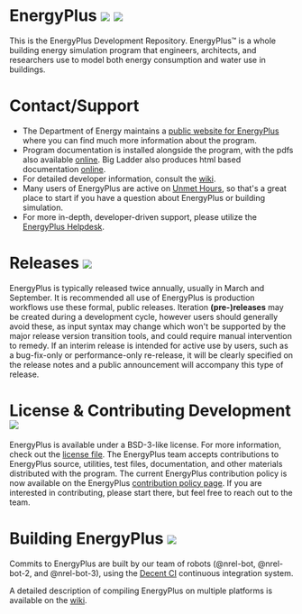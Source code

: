 EnergyPlus [![](https://img.shields.io/badge/docs-pdf-FF7300.svg)](https://energyplus.net/documentation) [![](https://img.shields.io/badge/docs-html-FF7300.svg)](http://bigladdersoftware.com/epx/docs/)
===================

This is the EnergyPlus Development Repository.  EnergyPlus™ is a whole building energy simulation program that engineers, architects, and researchers use to model both energy consumption and water use in buildings.

# Contact/Support

 - The Department of Energy maintains a [public website for EnergyPlus](https://energyplus.net) where you can find much more information about the program.
 - Program documentation is installed alongside the program, with the pdfs also available [online](https://energyplus.net/documentation).  Big Ladder also produces html based documentation [online](http://bigladdersoftware.com/epx/docs/).
 - For detailed developer information, consult the [wiki](https://github.com/nrel/EnergyPlusTeam/wiki).
 - Many users of EnergyPlus are active on [Unmet Hours](https://unmethours.com/), so that's a great place to start if you have a question about EnergyPlus or building simulation.
 - For more in-depth, developer-driven support, please utilize the [EnergyPlus Helpdesk](http://energyplus.helpserve.com/).

# Releases [![](https://img.shields.io/github/release/NREL/energyplus.svg?colorB=FF7300)](https://github.com/NREL/EnergyPlus/releases/latest)

EnergyPlus is typically released twice annually, usually in March and September.  It is recommended all use of EnergyPlus is production workflows use these formal, public releases.  Iteration **(pre-)releases** may be created during a development cycle, however users should generally avoid these, as input syntax may change which won't be supported by the major release version transition tools, and could require manual intervention to remedy.  If an interim release is intended for active use by users, such as a bug-fix-only or performance-only re-release, it will be clearly specified on the release notes and a public announcement will accompany this type of release.

# License & Contributing Development [![](https://img.shields.io/badge/license-BSD--3--like-FF7300.svg)](https://github.com/NREL/EnergyPlus/blob/develop/LICENSE.txt)

EnergyPlus is available under a BSD-3-like license.  For more information, check out the [license file](https://github.com/NREL/EnergyPlus/blob/develop/LICENSE.txt).  The EnergyPlus team accepts contributions to EnergyPlus source, utilities, test files, documentation, and other materials distributed with the program.  The current EnergyPlus contribution policy is now available on the EnergyPlus [contribution policy page](https://www.energyplus.net/contributing). If you are interested in contributing, please start there, but feel free to reach out to the team.

# Building EnergyPlus [![](https://img.shields.io/badge/dashboard-online-green.svg)](http://nrel.github.io/EnergyPlusBuildResults/)

Commits to EnergyPlus are built by our team of robots (@nrel-bot, @nrel-bot-2, and @nrel-bot-3), using the [Decent CI](https://github.com/lefticus/decent_ci) continuous integration system.

A detailed description of compiling EnergyPlus on multiple platforms is available on the [wiki](https://github.com/NREL/EnergyPlus/wiki/BuildingEnergyPlus).
